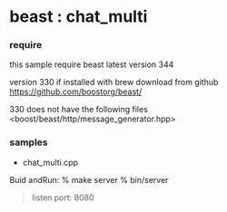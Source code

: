 beast : chat_multi
===============

### require
this sample  require beast latest version 344

version 330 if installed with brew
download from github
https://github.com/boostorg/beast/

330 does not have the following files
<boost/beast/http/message_generator.hpp>


### samples
- chat_multi.cpp

Buid andRun:
% make server
% bin/server
> listen port: 8080


